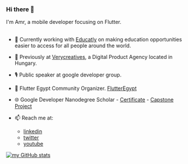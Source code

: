 ### Hi there 👋

I'm Amr, a mobile developer focusing on Flutter.
</br>
</br>

- 🔭 Currently working with [Educatly](https://www.educatly.com/) on making education opportunities easier to access for all people around the world.
- 🚧 Previously at [Verycreatives](https://verycreatives.com), a Digital Product Agency located in Hungary.
- 🎙  Public speaker at google developer group.
- 💙 Flutter Egypt Community Organizer. [FlutterEgypt](https://www.facebook.com/groups/FlutterEgypt)
- 🌐 Google Developer Nanodegree Scholar - [Certificate](https://confirm.udacity.com/UGLKCHZN) - [Capstone Project](https://github.com/amrahmed242/Quote)

- 📫 Reach me at:
     - [linkedin](https://www.linkedin.com/in/amrahmed24)
     - [twitter](https://twitter.com/Amrahme24089385)
     - [youtube](https://www.youtube.com/channel/UCt4jhYKSHn-X0k8ETl6uQIA)

[![my GitHub stats](https://github-readme-stats.vercel.app/api?username=amrahmed242)](https://github.com/amrahmed242/)
<!--
**amrahmed242/amrahmed242** is a ✨ _special_ ✨ repository because its `README.md` (this file) appears on your GitHub profile.

TODO add 

Here are some ideas to get you started:

- 🔭 I’m currently working on ...
- 🌱 I’m currently learning ...
- 👯 I’m looking to collaborate on ...
- 🤔 I’m looking for help with ...
- 💬 Ask me about ...
- 📫 How to reach me: ...
- 😄 Pronouns: ...
- ⚡ Fun fact: ...
-->
